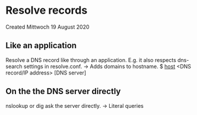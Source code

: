 # Resolve records
Created Mittwoch 19 August 2020

Like an application
-------------------
Resolve a DNS record like through an application. E.g. it also respects dns-search settings in resolve.conf. -> Adds domains to hostname.
$ [host](../../../host.md) <DNS record/IP address> [DNS server]

On the the DNS server directly
------------------------------
nslookup or dig ask the server directly. -> Literal queries

